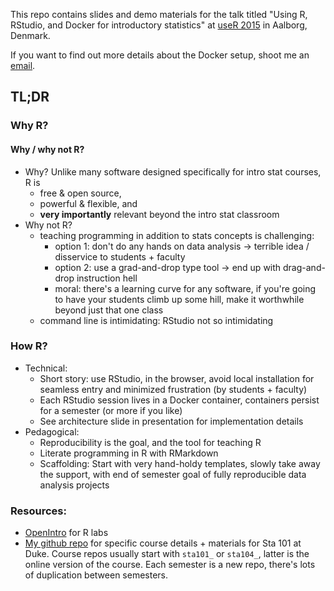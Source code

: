 This repo contains slides and demo materials for the talk 
titled "Using R, RStudio, and Docker for introductory 
statistics" at [useR 2015](http://user2015.math.aau.dk/) 
in Aalborg, Denmark.

If you want to find out more details about the Docker setup,
shoot me an [email](mailto:mine@stat.duke.edu).

## TL;DR

### Why R?

#### Why / why not R?

- Why? Unlike many software designed specifically for
intro stat courses, R is 
    - free & open source, 
    - powerful & flexible, and 
    - **very importantly** relevant beyond the
intro stat classroom
- Why not R?
    - teaching programming in addition to stats concepts
    is challenging:
        * option 1: don't do any hands on data analysis ->
        terrible idea / disservice to students + faculty
        * option 2: use a grad-and-drop type tool -> 
        end up with drag-and-drop instruction hell
        * moral: there's a learning curve for any software,
        if you're going to have your students climb up
        some hill, make it worthwhile beyond just that
        one class
    - command line is intimidating: RStudio not so intimidating

### How R?

- Technical:
    - Short story: use RStudio, in the browser, avoid local
    installation for seamless entry and minimized frustration
    (by students + faculty)
    - Each RStudio session lives in a Docker container, containers
    persist for a semester (or more if you like)
    - See architecture slide in presentation for implementation
    details
- Pedagogical:
    - Reproducibility is the goal, and the tool for teaching R
    - Literate programming in R with RMarkdown
    - Scaffolding: Start with very hand-holdy templates, slowly
    take away the support, with end of semester goal of fully
    reproducible data analysis projects

### Resources:

- [OpenIntro](https://www.openintro.org/stat/labs.php) for R labs
- [My github repo](https://github.com/mine-cetinkaya-rundel) for 
specific course details + materials for Sta 101 at Duke. Course 
repos usually start with `sta101_` or `sta104_`, latter is the 
online version of the course. Each semester is a new repo, 
there's lots of duplication between semesters.